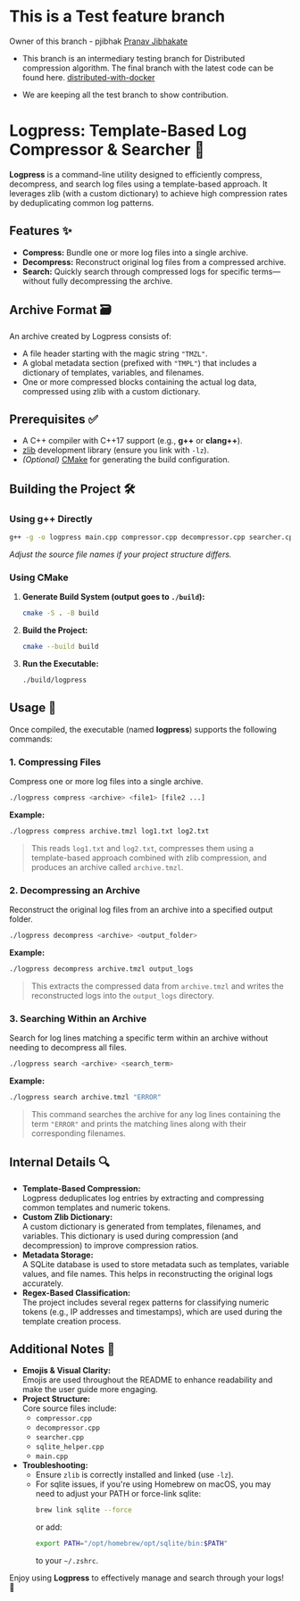 # This is a Test feature branch

Owner of this branch - pjibhak [Pranav Jibhakate](https://github.com/pranavJibhakate)

- This branch is an intermediary testing branch for Distributed compression algorithm. The final branch with the latest code can be found here. [distributed-with-docker](https://github.com/tanay306/LogPress/tree/distributed-with-docker)

- We are keeping all the test branch to show contribution.

# Logpress: Template-Based Log Compressor & Searcher 🚀

**Logpress** is a command-line utility designed to efficiently compress, decompress, and search log files using a template-based approach. It leverages zlib (with a custom dictionary) to achieve high compression rates by deduplicating common log patterns.

## Features ✨

- **Compress:** Bundle one or more log files into a single archive.
- **Decompress:** Reconstruct original log files from a compressed archive.
- **Search:** Quickly search through compressed logs for specific terms—without fully decompressing the archive.

## Archive Format 🗃️

An archive created by Logpress consists of:
- A file header starting with the magic string `"TMZL"`.
- A global metadata section (prefixed with `"TMPL"`) that includes a dictionary of templates, variables, and filenames.
- One or more compressed blocks containing the actual log data, compressed using zlib with a custom dictionary.

## Prerequisites ✅

- A C++ compiler with C++17 support (e.g., **g++** or **clang++**).
- [zlib](https://zlib.net/) development library (ensure you link with `-lz`).
- *(Optional)* [CMake](https://cmake.org/) for generating the build configuration.

## Building the Project 🛠️

### Using g++ Directly

```bash
g++ -g -o logpress main.cpp compressor.cpp decompressor.cpp searcher.cpp sqlite_helper.cpp -lz -lsqlite3
```

*Adjust the source file names if your project structure differs.*

### Using CMake

1. **Generate Build System (output goes to `./build`):**

   ```bash
   cmake -S . -B build
   ```

2. **Build the Project:**

   ```bash
   cmake --build build
   ```

3. **Run the Executable:**

   ```bash
   ./build/logpress
   ```

## Usage 📖

Once compiled, the executable (named **logpress**) supports the following commands:

### 1. Compressing Files

Compress one or more log files into a single archive.

```bash
./logpress compress <archive> <file1> [file2 ...]
```

**Example:**

```bash
./logpress compress archive.tmzl log1.txt log2.txt
```

> This reads `log1.txt` and `log2.txt`, compresses them using a template-based approach combined with zlib compression, and produces an archive called `archive.tmzl`.

### 2. Decompressing an Archive

Reconstruct the original log files from an archive into a specified output folder.

```bash
./logpress decompress <archive> <output_folder>
```

**Example:**

```bash
./logpress decompress archive.tmzl output_logs
```

> This extracts the compressed data from `archive.tmzl` and writes the reconstructed logs into the `output_logs` directory.

### 3. Searching Within an Archive

Search for log lines matching a specific term within an archive without needing to decompress all files.

```bash
./logpress search <archive> <search_term>
```

**Example:**

```bash
./logpress search archive.tmzl "ERROR"
```

> This command searches the archive for any log lines containing the term `"ERROR"` and prints the matching lines along with their corresponding filenames.

## Internal Details 🔍

- **Template-Based Compression:**  
  Logpress deduplicates log entries by extracting and compressing common templates and numeric tokens.  
- **Custom Zlib Dictionary:**  
  A custom dictionary is generated from templates, filenames, and variables. This dictionary is used during compression (and decompression) to improve compression ratios.
- **Metadata Storage:**  
  A SQLite database is used to store metadata such as templates, variable values, and file names. This helps in reconstructing the original logs accurately.
- **Regex-Based Classification:**  
  The project includes several regex patterns for classifying numeric tokens (e.g., IP addresses and timestamps), which are used during the template creation process.

## Additional Notes 📝

- **Emojis & Visual Clarity:**  
  Emojis are used throughout the README to enhance readability and make the user guide more engaging.
- **Project Structure:**  
  Core source files include:
  - `compressor.cpp`
  - `decompressor.cpp`
  - `searcher.cpp`
  - `sqlite_helper.cpp`
  - `main.cpp`
- **Troubleshooting:**  
  - Ensure `zlib` is correctly installed and linked (use `-lz`).
  - For sqlite issues, if you're using Homebrew on macOS, you may need to adjust your PATH or force-link sqlite:
    ```bash
    brew link sqlite --force
    ```
    or add:
    ```bash
    export PATH="/opt/homebrew/opt/sqlite/bin:$PATH"
    ```
    to your `~/.zshrc`.

Enjoy using **Logpress** to effectively manage and search through your logs! 🎉
